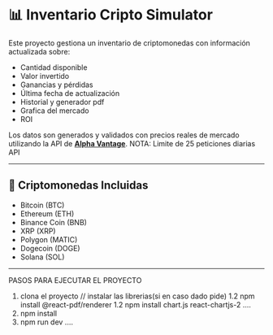 # 📊 Inventario Cripto Simulator

Este proyecto gestiona un inventario de criptomonedas con información actualizada sobre:

- Cantidad disponible
- Valor invertido
- Ganancias y pérdidas
- Última fecha de actualización
- Historial y generador pdf
- Grafica del mercado
- ROI

Los datos son generados y validados con precios reales de mercado utilizando la API de **[Alpha Vantage](https://www.alphavantage.co/)**.
NOTA: Limite de  25 peticiones diarias API

---

## 🚀 Criptomonedas Incluidas
- Bitcoin (BTC)
- Ethereum (ETH)
- Binance Coin (BNB)
- XRP (XRP)
- Polygon (MATIC)
- Dogecoin (DOGE)
- Solana (SOL)
---

PASOS PARA EJECUTAR EL PROYECTO
1. clona el proyecto
// instalar las librerias(si en caso dado pide)
1.2 npm install @react-pdf/renderer
1.2 npm install chart.js react-chartjs-2
....
2. npm install
3. npm run dev
....
